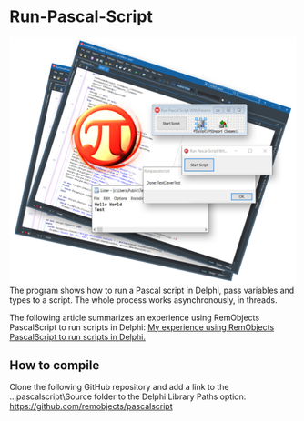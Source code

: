 # Run-Pascal-Script

<img align="left" src="Images\PascalScript.jpg"/>

The program shows how to run a Pascal script in Delphi, pass variables and types to a script. The whole process works asynchronously, in threads.

The following article summarizes an experience using RemObjects PascalScript to run scripts in Delphi: [My experience using RemObjects PascalScript to run scripts in Delphi.](https://www.clevercomponents.com/articles/article052/)

## How to compile

Clone the following GitHub repository and add a link to the ...pascalscript\Source folder to the Delphi Library Paths option:
https://github.com/remobjects/pascalscript

